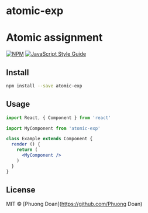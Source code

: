 # atomic-exp

Atomic assignment
=======

[![NPM](https://img.shields.io/npm/v/atomic-exp.svg)](https://www.npmjs.com/package/atomic-exp) [![JavaScript Style Guide](https://img.shields.io/badge/code_style-standard-brightgreen.svg)](https://standardjs.com)

## Install

```bash
npm install --save atomic-exp
```

## Usage

```jsx
import React, { Component } from 'react'

import MyComponent from 'atomic-exp'

class Example extends Component {
  render () {
    return (
      <MyComponent />
    )
  }
}
```

## License

MIT © [Phuong Doan](https://github.com/Phuong Doan)
